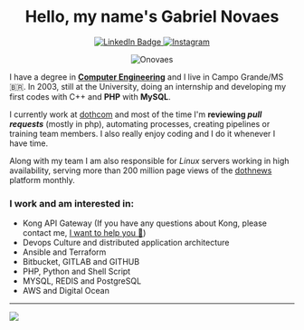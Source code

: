 <div id="badges" align="center">

<h1>Hello, my name's Gabriel Novaes</h1> 

<a href="https://www.linkedin.com/in/onovaes/">
    <img src="https://img.shields.io/badge/LinkedIn-blue?style=for-the-badge&logo=linkedin&logoColor=white" alt="LinkedIn Badge"/>
</a>

<a href="https://www.instagram.com/onovaes/">
    <img src="https://img.shields.io/badge/Instagram-E4405F?style=for-the-badge&logo=instagram&logoColor=white" alt="Instagram"/>
</a>

![Onovaes](https://github-readme-stats.vercel.app/api?username=onovaes&hide=contribs&count_private=true&show_icons=true&theme=tokyonight) 

</div>


I have a degree in **[Computer Engineering](https://blogdogabrielnovaes.files.wordpress.com/2021/04/diploma.pdf)** and I live in Campo Grande/MS :brazil:. In 2003, still at the University, doing an internship and developing my first codes with C++ and **PHP** with **MySQL**.

I currently work at [dothcom](https://www.dothcom.net) and most of the time I'm **reviewing *pull requests*** (mostly in php), automating processes, creating pipelines or training team members. I also really enjoy coding and I do it whenever I have time.

Along with my team I am also responsible for *Linux* servers working in high availability, serving more than 200 million page views of the [dothnews](https://www.dothnews.com.br) platform monthly.


### I work and am interested in:

 - Kong API Gateway (If you have any questions about Kong, please contact me, [I want to help you :hugs:](https://www.facebook.com/groups/572729720804030))
 - Devops Culture and distributed application architecture
 - Ansible and Terraform
 - Bitbucket, GITLAB and GITHUB
 - PHP, Python and Shell Script
 - MYSQL, REDIS and PostgreSQL
 - AWS and Digital Ocean
 
---

![](https://komarev.com/ghpvc/?username=onovaes&color=green&style=for-the-badge)